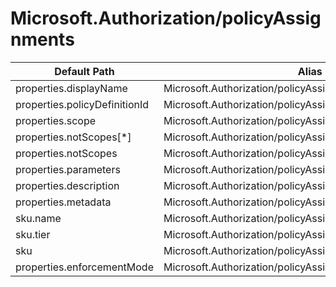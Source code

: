 # Microsoft.Authorization/policyAssignments

| Default Path | Alias |
|---|---|
| properties.displayName | Microsoft.Authorization/policyAssignments/displayName |
| properties.policyDefinitionId | Microsoft.Authorization/policyAssignments/policyDefinitionId |
| properties.scope | Microsoft.Authorization/policyAssignments/scope |
| properties.notScopes[*] | Microsoft.Authorization/policyAssignments/notScopes[*] |
| properties.notScopes | Microsoft.Authorization/policyAssignments/notScopes |
| properties.parameters | Microsoft.Authorization/policyAssignments/parameters |
| properties.description | Microsoft.Authorization/policyAssignments/description |
| properties.metadata | Microsoft.Authorization/policyAssignments/metadata |
| sku.name | Microsoft.Authorization/policyAssignments/sku.name |
| sku.tier | Microsoft.Authorization/policyAssignments/sku.tier |
| sku | Microsoft.Authorization/policyAssignments/sku |
| properties.enforcementMode | Microsoft.Authorization/policyAssignments/enforcementMode |

